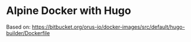 # Alpine Docker with Hugo

Based on: https://bitbucket.org/orus-io/docker-images/src/default/hugo-builder/Dockerfile
